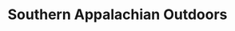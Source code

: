 ---
title: "Southern Appalachian Outdoors"
url: /pickens/southern-appalachian-outdoors/
shop: Outdoor
---